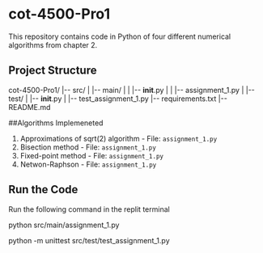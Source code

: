 # cot-4500-Pro1

This repository contains code in Python of four different numerical algorithms from chapter 2.

## Project Structure

cot-4500-Pro1/
|-- src/
|   |-- main/
|   |   |-- __init__.py
|   |   |-- assignment_1.py
|   |-- test/
|       |-- __init__.py
|       |-- test_assignment_1.py
|-- requirements.txt
|-- README.md


##Algorithms Implemeneted

1. Approximations of sqrt(2) algorithm - File: `assignment_1.py`
2. Bisection method - File: `assignment_1.py`
3. Fixed-point method - File: `assignment_1.py`
4. Netwon-Raphson - File: `assignment_1.py`

## Run the Code

Run the following command in the replit terminal

python src/main/assignment_1.py

python -m unittest src/test/test_assignment_1.py
